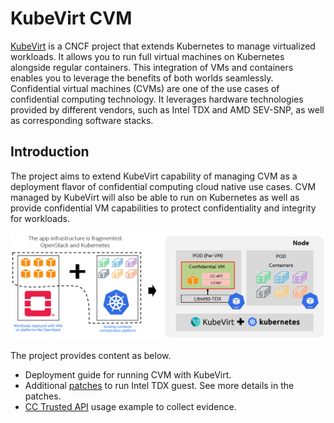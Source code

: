 # KubeVirt CVM

[KubeVirt](https://kubevirt.io/) is a CNCF project that extends Kubernetes to manage virtualized workloads.
It allows you to run full virtual machines on Kubernetes alongside regular containers. This integration of
VMs and containers enables you to leverage the benefits of both worlds seamlessly. 
Confidential virtual machines (CVMs) are one of the use cases of confidential computing technology. It leverages
hardware technologies provided by different vendors, such as Intel TDX and AMD SEV-SNP, as well as corresponding software stacks.

## Introduction

The project aims to extend KubeVirt capability of managing CVM as a deployment flavor of confidential computing cloud native use cases.
CVM managed by KubeVirt will also be able to run on Kubernetes as well as provide confidential VM capabilities
to protect confidentiality and integrity for workloads.

![](./docs/kubevirt-tdx.png)

The project provides content as below.

- Deployment guide for running CVM with KubeVirt.
- Additional [patches](./tdx/patches/) to run Intel TDX guest. See more details in the patches.
- [CC Trusted API](https://github.com/cc-api/cc-trusted-api) usage example to collect evidence.

